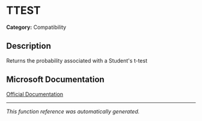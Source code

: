 # TTEST

**Category:** Compatibility

## Description
Returns the probability associated with a Student's t-test

## Microsoft Documentation
[Official Documentation](https://support.microsoft.com//en-us/office/ttest-function-1696ffc1-4811-40fd-9d13-a0eaad83c7ae)

---
*This function reference was automatically generated.*
